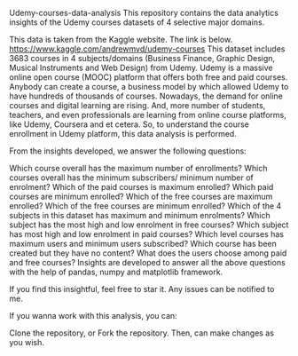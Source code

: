 Udemy-courses-data-analysis
This repository contains the data analytics insights of the Udemy courses datasets of 4 selective major domains.

This data is taken from the Kaggle website. The link is below. https://www.kaggle.com/andrewmvd/udemy-courses This dataset includes 3683 courses in 4 subjects/domains (Business Finance, Graphic Design, Musical Instruments and Web Design) from Udemy. Udemy is a massive online open course (MOOC) platform that offers both free and paid courses. Anybody can create a course, a business model by which allowed Udemy to have hundreds of thousands of courses. Nowadays, the demand for online courses and digital learning are rising. And, more number of students, teachers, and even professionals are learning from online course platforms, like Udemy, Coursera and et cetera. So, to understand the course enrollment in Udemy platform, this data analysis is performed.

From the insights developed, we answer the following questions:

Which course overall has the maximum number of enrollments?
Which courses overall has the minimum subscribers/ minimum number of enrolment?
Which of the paid courses is maximum enrolled?
Which paid courses are minimum enrolled?
Which of the free courses are maximum enrolled?
Which of the free courses are minimum enrolled?
Which of the 4 subjects in this dataset has maximum and minimum enrolments?
Which subject has the most high and low enrolment in free courses?
Which subject has most high and low enrolment in paid courses?
Which level courses has maximum users and minimum users subscribed?
Which course has been created but they have no content?
What does the users choose among paid and free courses?
Insights are developed to answer all the above questions with the help of pandas, numpy and matplotlib framework.

If you find this insightful, feel free to star it. Any issues can be notified to me.

If you wanna work with this analysis, you can:

Clone the repository, or
Fork the repository.
Then, can make changes as you wish.
